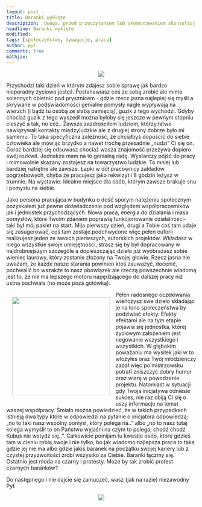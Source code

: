 ```yaml
---
layout: post
title: Baranki wyklęte
description:  Uwaga, przed przeczytaniem lub skomentowaniem skonsultuj się z lekarzem lub farmaceutą gdyż każdy post niewłaściwie odczytany może szkodzić Twojemu życiu lub zdrowiu.
headline: Baranki wyklęte
modified: 
tags: [społeczeństwo, dywagacje, praca]
author: pyl
comments: true
mathjax:
---
```


<center>
<img src="http://dywagacje-spoleczne.pl/images/an-affair-to-remember.jpg"/>
</center>

Przychodzi taki dzień w którym zdajesz sobie sprawę jak bardzo nieporadny życiowo jesteś. Postanawiasz coś ze sobą zrobić ale mimo solennych obietnic pod prysznicem - gdzie rzecz jasna najlepiej się myśli a skrywane w podświadomości genialne pomysły nagle wypływają na wierzch (i bądź tu osobą ze słabą pamięcią), guzik z tego wychodzi. Gdyby chociaż guzik z tego wyszedł można byłoby się jeszcze w pewnym stopniu cieszyć a tak, no cóż.. Zawsze zazdrościłem ludziom, którzy łatwo nawiązywali kontakty międzyludzkie ale z drugiej strony dobrze było mi samemu. To taka specyficzna zależność, że chciałbyś dopuścić do siebie człowieka ale mówiąc brzydko a nawet trochę przesadnie „nudzi” Ci się on. Coraz bardziej się odsuwasz chociaż wasza znajomość przeżywa dopiero swój rozkwit. Jednakże mam na to genialną radę. Wystarczy pójść do pracy i mimowolnie skazany zostajesz na towarzystwo ludzkie. To mniej lub bardziej natrętne ale zawsze. Łapki w dół pracownicy zakładów pogrzebowych, chyba że pracujesz jako rekwizyt i 8 godzin leżysz w trumnie. Na wystawie. Idealne miejsce dla osób, którym zawsze brakuje snu i pomysłu na siebie.

Jako persona pracująca w budynku o dość sporym natężeniu społecznym pozyskałem już pewne doświadczenie pod względem współpracowników jak i jednostek przychodzących. Nowa praca, energia do działania i masa pomysłów, które Twoim zdaniem poprawią funkcjonowanie działalności- taki był mój pakiet na start. Mija pierwszy dzień, drugi a Tobie coś tam udaje się zasugerować, coś tam zostaje podchwycone więc pełen euforii realizujesz jeden ze swoich pierwszych, autorskich projektów. Wkładasz w niego wszystkie swoje umiejętności, strasz się by był dopracowany w najdrobniejszym szczególe a dopieszczając dzieło już wyobrażasz sobie wieniec laurowy, który zostanie złożony na Twojej głowie. Rzecz jasna nie uważam, że każde nasze starania powinien ktoś zauważyć, docenić, pochwalić bo wszakże to nasz obowiązek ale rzeczą powszechnie wiadomą jest to, że nie ma lepszego motoru napędzającego do dalszej pracy niż ustna pochwała (no może poza gotówką).

<img style="float: left; margin: 15px 15px 15px 15px;" src="http://dywagacje-spoleczne.pl/images/asuka.jpg" width="260px"/> Pełen radosnego oczekiwania wieńczysz swe dzieło składając je na łono społeczeństwa by podziwiać efekty. Efekty efektami ale na tym etapie pojawia się jednostka, której życiowym założeniem jest negowanie wszystkiego i wszystkich. W głębokim poważaniu ma wysiłek jaki w to włożyłeś oraz Twój młodzieńczy zapał więc po mistrzowsku potrafi zniszczyć dobry humor oraz wiarę w powodzenie projektu. Natomiast w sytuacji gdy Twoja inicjatywa odniesie sukces, nie raz obiją Ci się o uszy informacje na temat waszej współpracy. Śmiało można powiedzieć, że w takich przypadkach istnieją dwa typy które w odpowiedzi na pytanie o inicjatora odpowiedzą: „no to taki nasz wspólny pomysł, który polega na..” albo „no to nasz tutaj kolega wymyślił to on Państwu wyjaśni na czym to polega, chodź chodź Kubuś nie wstydź się..”. Całkowicie pomijam tu kwestie osób, które gdzieś tam w cieniu robią swoje i nie tylko, bo jak wiadomo najlepsza praca to taka gdzie jej nie ma albo gdzie jakiś baranek na początku swojej kariery lub z czystej przyzwoitości zrobi wszystko za Ciebie. Baranki łączmy się. Ostatnio jest moda na czarny i protesty. Może by tak zrobić protest czarnych baranków?

Do następnego i nie dajcie się zamuczeć, wasz (jak na razie) niezawodny Pył.

<center>
<img src="http://dywagacje-spoleczne.pl/images/frey-laurie.jpg"/>
</center>
